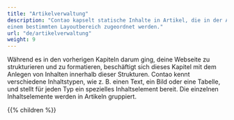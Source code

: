 ```yaml
---
title: "Artikelverwaltung"
description: "Contao kapselt statische Inhalte in Artikel, die in der Artikelverwaltung einer bestimmten Seite und 
einem bestimmten Layoutbereich zugeordnet werden."
url: "de/artikelverwaltung"
weight: 9
---
```


Während es in den vorherigen Kapiteln darum ging, deine Webseite zu strukturieren und zu formatieren, beschäftigt sich 
dieses Kapitel mit dem Anlegen von Inhalten innerhalb dieser Strukturen. Contao kennt verschiedene Inhaltstypen, wie 
z. B. einen Text, ein Bild oder eine Tabelle, und stellt für jeden Typ ein spezielles Inhaltselement bereit. Die 
einzelnen Inhaltselemente werden in Artikeln gruppiert.

{{% children %}}
